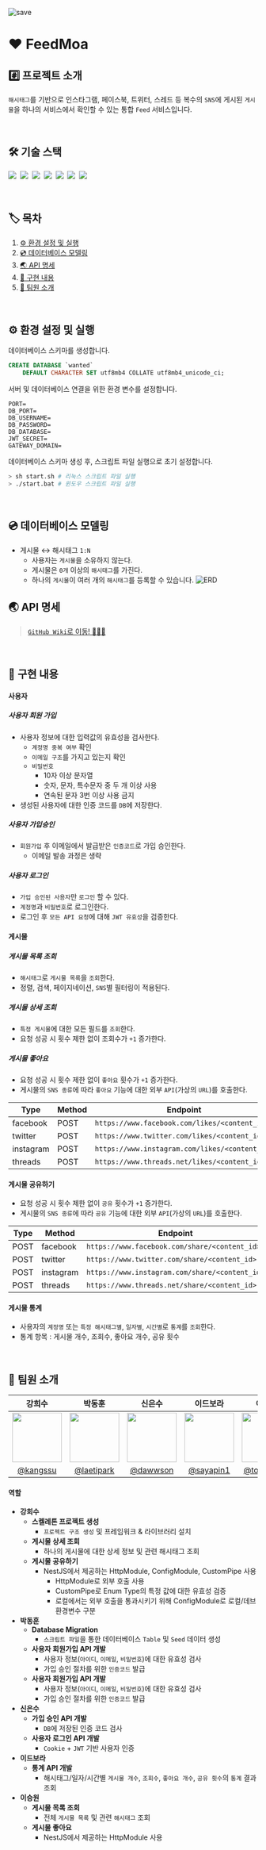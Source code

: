 ![save](https://github.com/Wanted-Pre-Onboarding-Team-E/social-media-integration-feed/assets/68440583/4f74e658-1226-4caa-82c2-80885ed1b49d)

# :heart: FeedMoa

## #️⃣ 프로젝트 소개

`해시태그`를 기반으로 인스타그램, 페이스북, 트위터, 스레드 등 복수의 `SNS`에 게시된 `게시물`을 하나의 서비스에서 확인할 수 있는 통합 `Feed` 서비스입니다.

<br>

## 🛠️ 기술 스택

<img src="https://img.shields.io/badge/Node.js-339933?style=for-the-badge&logo=node.js&logoColor=white">&nbsp;
<img src="https://img.shields.io/badge/Nest.js-E0234E?style=for-the-badge&logo=nestjs&logoColor=white">&nbsp;
<img src="https://img.shields.io/badge/TypeScript-3178C6?style=for-the-badge&logo=typescript&logoColor=white">&nbsp;
<img src="https://img.shields.io/badge/TypeORM-fcad03?style=for-the-badge">&nbsp;
<img src="https://img.shields.io/badge/MySQL-00758F?style=for-the-badge&logo=mysql&logoColor=white">&nbsp;
<img src="https://img.shields.io/badge/jwt-000000?style=for-the-badge&logo=json-web-tokens&logoColor=white">&nbsp;
<img src="https://img.shields.io/badge/Jest-C21325?style=for-the-badge&logo=jest&logoColor=white">

<br>

## 🏷️ 목차

1. [:gear: 환경 설정 및 실행](#gear-환경-설정-및-실행)
2. [:cd: 데이터베이스 모델링](#cd-데이터베이스-모델링)
3. [:earth_asia: API 명세](#earth_asia-API-명세)
4. [:bookmark_tabs: 구현 내용](#bookmark_tabs-구현-내용)
5. [:wave: 팀원 소개](#wave-팀원-소개)

<br>

## :gear: 환경 설정 및 실행

데이터베이스 스키마를 생성합니다.

```sql
CREATE DATABASE `wanted`
    DEFAULT CHARACTER SET utf8mb4 COLLATE utf8mb4_unicode_ci;
```

서버 및 데이터베이스 연결을 위한 환경 변수를 설정합니다.

```dotenv
PORT=
DB_PORT=
DB_USERNAME=
DB_PASSWORD=
DB_DATABASE=
JWT_SECRET=
GATEWAY_DOMAIN=
```

데이터베이스 스키마 생성 후, 스크립트 파일 실행으로 초기 설정합니다.

```bash
> sh start.sh # 리눅스 스크립트 파일 실행
> ./start.bat # 윈도우 스크립트 파일 실행
```

<br>

## :cd: 데이터베이스 모델링

- 게시물 ↔️ 해시태그 `1:N`
    - 사용자는 `게시물`을 소유하지 않는다.
    - 게시물은 `0개` 이상의 `해시태그`를 가진다.
    - 하나의 `게시물`이 여러 개의 `해시태그`를 등록할 수 있습니다.
      ![ERD](https://hackmd.io/_uploads/r1phpypMT.png)

## :earth_asia: API 명세

> [`GitHub Wiki`로 이동! 🏃🏻‍💨](https://github.com/Wanted-Pre-Onboarding-Team-E/social-media-integration-feed/wiki/REST-API)

<br>

## :bookmark_tabs: 구현 내용

#### 사용자

##### 사용자 회원 가입

- 사용자 정보에 대한 입력값의 유효성을 검사한다.
    - `계정명 중복 여부` 확인
    - `이메일 구조`를 가지고 있는지 확인
    - `비밀번호`
        - 10자 이상 문자열
        - 숫자, 문자, 특수문자 중 두 개 이상 사용
        - 연속된 문자 3번 이상 사용 금지
- 생성된 사용자에 대한 인증 코드를 `DB`에 저장한다.

##### 사용자 가입승인

- `회원가입` 후 이메일에서 발급받은 `인증코드`로 가입 승인한다.
    - 이메일 발송 과정은 생략

##### 사용자 로그인

- `가입 승인된 사용자`만 `로그인` 할 수 있다.
- `계정명`과 `비밀번호`로 로그인한다.
- 로그인 후 `모든 API 요청`에 대해 `JWT 유효성`을 검증한다.

#### 게시물

##### 게시물 목록 조회

- `해시태그`로 `게시물 목록`을 `조회`한다.
- 정렬, 검색, 페이지네이션, `SNS`별 필터링이 적용된다.

##### 게시물 상세 조회

- `특정 게시물`에 대한 모든 필드를 `조회`한다.
- 요청 성공 시 횟수 제한 없이 조회수가 `+1` 증가한다.

##### 게시물 좋아요

- 요청 성공 시 횟수 제한 없이 `좋아요` 횟수가 `+1` 증가한다.
- 게시물의 `SNS 종류`에 따라 `좋아요` 기능에 대한 외부 `API`(가상의 `URL`)를 호출한다.

| Type      | Method | Endpoint                                       |
|-----------|--------|------------------------------------------------|
| facebook  | POST   | `https://www.facebook.com/likes/<content_id>`  |
| twitter   | POST   | `https://www.twitter.com/likes/<content_id>`   |
| instagram | POST   | `https://www.instagram.com/likes/<content_id>` |
| threads   | POST   | `https://www.threads.net/likes/<content_id>`   |

#### 게시물 공유하기

- 요청 성공 시 횟수 제한 없이 `공유` 횟수가 `+1` 증가한다.
- 게시물의 `SNS 종류`에 따라 `공유` 기능에 대한 외부 `API`(가상의 `URL`)를 호출한다.

| Type | Method    | Endpoint                                       |
|------|-----------|------------------------------------------------|
| POST | facebook  | `https://www.facebook.com/share/<content_id>`  |
| POST | twitter   | `https://www.twitter.com/share/<content_id>`   |
| POST | instagram | `https://www.instagram.com/share/<content_id>` |
| POST | threads   | `https://www.threads.net/share/<content_id>`   |

#### 게시물 통계

- 사용자의 `계정명` 또는 `특정 해시태그별`, `일자별`, `시간별`로 `통계`를 `조회`한다.
- 통계 항목 : 게시물 개수, 조회수, 좋아요 개수, 공유 횟수

<br>

## :wave: 팀원 소개

|                                강희수                                |                                박동훈                                |                                신은수                                |                               이드보라                                |                                이승원                                |
|:-----------------------------------------------------------------:|:-----------------------------------------------------------------:|:-----------------------------------------------------------------:|:-----------------------------------------------------------------:|:-----------------------------------------------------------------:|
| <img src="https://hackmd.io/_uploads/H1Honf0fp.jpg" width="100"/> | <img src="https://hackmd.io/_uploads/B12ir7pGp.png" width="100"/> | <img src="https://hackmd.io/_uploads/HyZ86pjzp.png" width="100"/> | <img src="https://hackmd.io/_uploads/ByC5xOhz6.jpg" width="100"/> | <img src="https://hackmd.io/_uploads/B19HTJ6zp.jpg" width="100"/> |
|              [@kangssu](https://github.com/kangssu)               |            [@laetipark](https://github.com/laetipark)             |              [@dawwson](https://github.com/dawwson)               |             [@sayapin1](https://github.com/sayapin1)              |             [@tomeee11](https://github.com/tomeee11)              |

#### 역할

- **강희수**
    - **스켈레톤 프로젝트 생성**
        - `프로젝트 구조 생성` 및 프레임워크 & 라이브러리 설치
    - **게시물 상세 조회**
        - 하나의 게시물에 대한 상세 정보 및 관련 해시태그 조회
    - **게시물 공유하기**
        - NestJS에서 제공하는 HttpModule, ConfigModule, CustomPipe 사용
            - HttpModule로 외부 호출 사용
            - CustomPipe로 Enum Type의 특정 값에 대한 유효성 검증
            - 로컬에서는 외부 호출을 통과시키기 위해 ConfigModule로 로컬/데브 환경변수 구분
- **박동훈**
    - **Database Migration**
        - `스크립트 파일`을 통한 데이터베이스 `Table` 및 `Seed` 데이터 생성
    - **사용자 회원가입 API 개발**
        - 사용자 정보(`아이디`, `이메일`, `비밀번호`)에 대한 유효성 검사
        - 가입 승인 절차를 위한 `인증코드` 발급
    - **사용자 회원가입 API 개발**
        - 사용자 정보(`아이디`, `이메일`, `비밀번호`)에 대한 유효성 검사
        - 가입 승인 절차를 위한 `인증코드` 발급
- **신은수**
    - **가입 승인 API 개발**
        - `DB`에 저장된 인증 코드 검사
    - **사용자 로그인 API 개발**
        - `Cookie` + `JWT` 기반 사용자 인증
- **이드보라**
    - **통계 API 개발**
        - 해시태그/일자/시간별 `게시물 개수`, `조회수`, `좋아요 개수`, `공유 횟수`의 `통계` 결과 조회
- **이승원**
    - **게시물 목록 조회**
        - 전체 `게시물 목록` 및 관련 `해시태그` 조회
    - **게시물 좋아요**
        - NestJS에서 제공하는 HttpModule 사용
